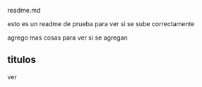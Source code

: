 readme.md

esto es un readme de prueba para ver si se sube correctamente

agrego mas cosas para ver si se agregan 

## titulos
ver 